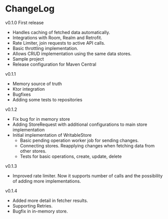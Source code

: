 # ChangeLog

v0.1.0
First release
- Handles caching of fetched data automatically.
- Integrations with Room, Realm and Retrofit.
- Rate Limiter, join requests to active API calls.
- Basic throttling implementation. 
- Allows CRUD implementation using the same data stores.
- Sample project
- Release configuration for Maven Central

v0.1.1
- Memory source of truth
- Ktor integration
- Bugfixes
- Adding some tests to repositories

v0.1.2
- Fix bug for in memory store
- Adding StoreRequest with additional configurations to main store implementation
- Initial implementation of WritableStore
    - Basic pending operation worker job for sending changes.
    - Connecting stores. Reapplying changes when fetching data from other stores.
    - Tests for basic operations, create, update, delete

v0.1.3
- Improved rate limiter. Now it supports number of calls and the possibility of adding more implementations.

v0.1.4
- Added more detail in fetcher results.
- Supporting Retries.
- Bugfix in in-memory store.
